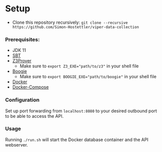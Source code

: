 # Setup

- Clone this repository recursively: `git clone --recursive https://github.com/Simon-Hostettler/viper-data-collection`

### Prerequisites:
- JDK 11
- [SBT](https://www.scala-sbt.org)
- [Z3Prover](https://github.com/Z3Prover/z3)
    * Make sure to `export Z3_EXE="path/to/z3"` in your shell file
- [Boogie](https://github.com/boogie-org/boogie)
    * Make sure to `export BOOGIE_EXE="path/to/boogie"` in your shell file
- [Docker](https://www.docker.com)
- [Docker-Compose](https://docs.docker.com/compose/)

### Configuration

Set up port forwarding from `localhost:8080` to your desired outbound port to be able to access the API.

### Usage

Running `./run.sh` will start the Docker database container and the API webserver.